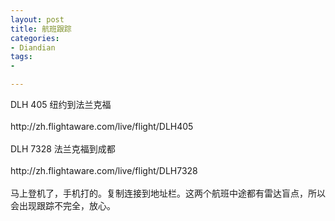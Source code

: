 ```yaml
---
layout: post
title: 航班跟踪
categories:
- Diandian
tags:
- 

---
```

<p>DLH 405 纽约到法兰克福<br /><br />http://zh.flightaware.com/live/flight/DLH405<br /><br />DLH 7328 法兰克福到成都<br /><br />http://zh.flightaware.com/live/flight/DLH7328<br /><br />马上登机了，手机打的。复制连接到地址栏。这两个航班中途都有雷达盲点，所以会出现跟踪不完全，放心。<br /><br /></p>